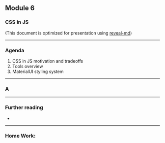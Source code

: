 ## Module 6
### CSS in JS
(This document is optimized for presentation using [reveal-md](https://github.com/webpro/reveal-md))

---

### Agenda
1. CSS in JS motivation and tradeoffs
2. Tools overview
3. MaterialUI styling system

---

### A


---

### Further reading
* []()

---

### Home Work:

